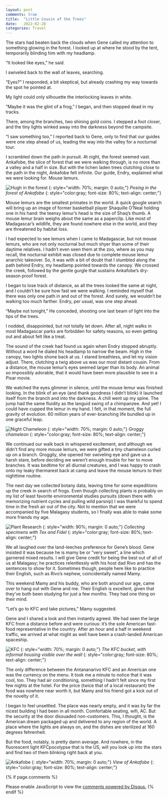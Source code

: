 ```yaml
---
layout: post
comments: true
title:  "Little Cousin of the Trees"
date:   2022-02-28
categories: Travel
---
```

The stars had beaten back the clouds when Gene called my attention to something glowing in the forest. I looked up at where he stood by the tent, temporarily blinding him with my headlamp.

“It looked like eyes,” he said.

I swiveled back to the wall of leaves, searching.

“Eyes?” I responded, a bit skeptical, but already crashing my way towards the spot he pointed at.

My light could only silhouette the interlocking leaves in white.

“Maybe it was the glint of a frog,” I began, and then stopped dead in my tracks.

There, among the branches, two shining gold coins. I stepped a foot closer, and the tiny lights winked away into the darkness beyond the campsite.

“I saw something too,” I reported back to Gene, only to find that our guides were one step ahead of us, leading the way into the valley for a nocturnal tour.

I scrambled down the path in pursuit. At night, the forest seemed vast. Ankafobe, the slice of forest that we were walking through, is no more than a valley and a half in size. But with the lichen laden trees clutching close to the path in the night, Ankafobe felt infinite. Our guide, Endry, explained what we were looking for. Mouse lemurs.

![Hugh in the forest](/assets/forestpose.JPG)
{: style="width: 70%; margin: 0 auto;"}
*Posing in the forest of Ankafobe*
{: style="color:gray; font-size: 80%; text-align: center;"}

Mouse lemurs are the smallest primates in the world. A quick google search will bring up an image of former basketball player Shaquille O’Neal holding one in his hand: the teensy lemur’s head is the size of Shaq’s thumb. A mouse lemur brain weighs about the same as a paperclip. Like most of Madagascar’s wildlife, they are found nowhere else in the world, and they are threatened by habitat loss.

I had expected to see lemurs when I came to Madagascar, but not mouse lemurs, who are not only nocturnal but much shyer than some of their daytime relatives. I hadn’t even seen them at the zoo, where as you may recall, the nocturnal exhibit was closed due to complete mouse lemur anarchic takeover. So, it was with a bit of doubt that I stumbled along the path behind Endry, my headlamp pointed towards the canopy. We crossed the creek, followed by the gentle gurgle that sustains Ankafobe’s dry-season proof forest.

I began to lose track of distance, as all the trees looked the same at night, and I couldn’t be sure how fast we were walking. I reminded myself that there was only one path in and out of the forest. And surely, we wouldn’t be walking too much farther. Endry, per usual, was one step ahead.

“Maybe not tonight,” He conceded, shooting one last beam of light into the tips of the trees.

I nodded, disappointed, but not totally let down. After all, night walks in most Madagascar parks are forbidden for safety reasons, so even getting out and about felt like a treat.
 
The sound of the creek had found us again when Endry stopped abruptly. Without a word he dialed his headlamp to narrow the beam. High in the canopy, two lights shone back at us. I stared breathless, and let my vision adjust. There, clutching a twig above us was our most distant cousin. From a distance, the mouse lemur’s eyes seemed larger than its body. An animal so impossibly adorable, that it would have been more plausible to see in a Pixar movie. 

We watched the eyes glimmer in silence, until the mouse lemur was finished looking. In the blink of an eye (and thank goodness I didn’t blink) it launched itself from the branch and into the darkness. A chill went up my spine. The jump had the same fluidity as the languid swing of a chimpanzee. And yet! I could have cupped the lemur in my hand. I felt, in that moment, the full gravity of evolution. 60 million years of ever-branching life bundled up in one graceful leap.

![Night Chameleon](/assets/nightchameleon.JPG)
{: style="width: 70%; margin: 0 auto;"}
*Groggy chameleon*
{: style="color:gray; font-size: 80%; text-align: center;"}

We continued our walk back in whispered excitement, and although we didn’t find any more mouse lemurs, we were gifted a tiny chameleon curled up on a branch. Groggily, she opened her swiveling eye and gave us a harsh stare, before deciding we weren’t enough trouble for her to move branches. It was bedtime for all diurnal creatures, and I was happy to crash onto my leaky thermarest back at camp and leave the mouse lemurs to their nighttime routine. 

The next day we collected botany data, leaving time for some expeditions up the creek in search of frogs. Even though collecting plants is probably on my list of least favorite environmental studies pursuits (down there with memorizing nutrient cycles and pulling wild parsnip) I was thankful to spend time in the fresh air out of the city. Not to mention that we were accompanied by five Malagasy students, so I finally was able to make some more friends my age. 

![Plant Research](/assets/plantresearch.JPG)
{: style="width: 90%; margin: 0 auto;"}
*Collecting specimens with Tex and Fidel*
{: style="color:gray; font-size: 80%; text-align: center;"}

We all laughed over the land-leeches preference for Gene’s blood. Gene insisted it was because he is mamy be or “very sweet”, a line which garnered mixed results. I will give Gene credit for being the best out of all of us at Malagasy; he practices relentlessly with his host dad Rivo and has the sentences to show for it. Sometimes though, people here like to practice their English, such as Rivo’s nephew, coincidentally named Mamy.

This weekend Mamy and his buddy, who are both around our age, came over to hang out with Gene and me. Their English is excellent, given that they’ve both been studying for just a few months. They had one thing on their mind.

“Let’s go to KFC and take pictures,” Mamy suggested.

Gene and I shared a look and then instantly agreed. We had seen the large KFC from a distance before and were curious: it’s the sole American fast-food representative in the country. After an hour and a half in weekend traffic, we arrived at what might as well have been a crash-landed American spaceship. 

![KFC](/assets/kfc.JPG)
{: style="width: 70%; margin: 0 auto;"}
*The KFC bucket, with informal housing visible over the wall*
{: style="color:gray; font-size: 80%; text-align: center;"}

The only difference between the Antananarivo KFC and an American one was the currency on the menu. It took me a minute to notice that it was cool, too. They had air conditioning, something I hadn’t felt since my first few nights at the hotel. For the price (twice that of a local restaurant) the food was nowhere near worth it, but Mamy and his friend got a kick out of the novelty of it. 

I began to feel unsettled. The place was nearly empty, and it was by far the nicest building I had been in all month. Comfortable seating, wifi, AC. But the security at the door dissuaded non-customers. This, I thought, is the American dream packaged up and delivered to any region of the world. A place where the lights are always on, and the dishes are sterilized at 160 degrees fehrenheit.

But the food, notably, is pretty damn average. And nowhere, in the fluorescent light KFCpocolypse that is the US, will you look up into the stars and find two of them blinking right back at you.

![Ankafobe](/assets/ankafobeview.JPG)
{: style="width: 70%; margin: 0 auto;"}
*View of Ankafobe*
{: style="color:gray; font-size: 80%; text-align: center;"}

{% if page.comments %}
<div id="disqus_thread"></div>
<script>
    /**
    *  RECOMMENDED CONFIGURATION VARIABLES: EDIT AND UNCOMMENT THE SECTION BELOW TO INSERT DYNAMIC VALUES FROM YOUR PLATFORM OR CMS.
    *  LEARN WHY DEFINING THESE VARIABLES IS IMPORTANT: https://disqus.com/admin/universalcode/#configuration-variables    */
    /*
    var disqus_config = function () {
    this.page.url = 'https://www.hughgabriel.com/Travel/2022/02/27/Little-Cousin-of-the-Trees.html';  // Replace PAGE_URL with your page's canonical URL variable
    this.page.identifier = '/Travel/2022/02/27/Little-Cousin-of-the-Trees.html'; // Replace PAGE_IDENTIFIER with your page's unique identifier variable
    };
    */
    (function() { // DON'T EDIT BELOW THIS LINE
    var d = document, s = d.createElement('script');
    s.src = 'https://hughsblog-1.disqus.com/embed.js';
    s.setAttribute('data-timestamp', +new Date());
    (d.head || d.body).appendChild(s);
    })();
</script>
<noscript>Please enable JavaScript to view the <a href="https://disqus.com/?ref_noscript">comments powered by Disqus.</a></noscript>
{% endif %}